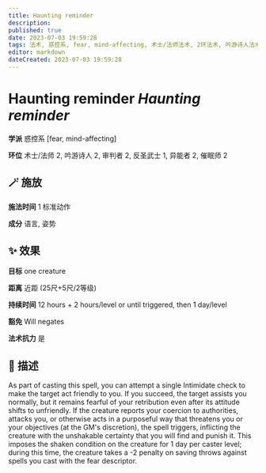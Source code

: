 ```yaml
---
title: Haunting reminder
description: 
published: true
date: 2023-07-03 19:59:28
tags: 法术, 惑控系, fear, mind-affecting, 术士/法师法术, 2环法术, 吟游诗人法术, 审判者法术, 反圣武士法术, 1环法术, 异能者法术, 催眠师法术
editor: markdown
dateCreated: 2023-07-03 19:59:28
---
```


# **Haunting reminder** *Haunting reminder*

**学派** 惑控系 \[fear, mind-affecting\] 

**环位** 术士/法师 2, 吟游诗人 2, 审判者 2, 反圣武士 1, 异能者 2, 催眠师 2

## 🪄 施放

**施法时间** 1 标准动作

**成分** 语言, 姿势

## ✨ 效果 

**目标** one creature 

**距离** 近距 (25尺+5尺/2等级)  

**持续时间** 12 hours + 2 hours/level or until triggered, then 1 day/level 

**豁免** Will negates

**法术抗力** 是

## 📖 描述

As part of casting this spell, you can attempt a single Intimidate check to make the target act friendly to you. If you succeed, the target assists you normally, but it remains fearful of your retribution even after its attitude shifts to unfriendly. If the creature reports your coercion to authorities, attacks you, or otherwise acts in a purposeful way that threatens you or your objectives (at the GM's discretion), the spell triggers, inflicting the creature with the unshakable certainty that you will find and punish it. This imposes the shaken condition on the creature for 1 day per caster level; during this time, the creature takes a -2 penalty on saving throws against spells you cast with the fear descriptor.
    